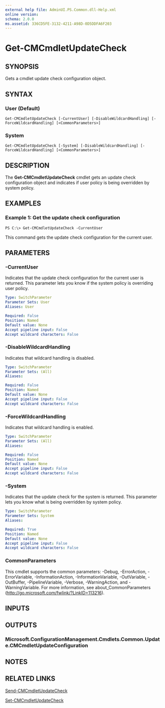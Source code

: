 ```yaml
---
external help file: AdminUI.PS.Common.dll-Help.xml
online version: 
schema: 2.0.0
ms.assetid: 336CD5FE-3132-4211-A98D-0D5DDFA6F203
---
```


# Get-CMCmdletUpdateCheck

## SYNOPSIS
Gets a cmdlet update check configuration object.

## SYNTAX

### User (Default)
```
Get-CMCmdletUpdateCheck [-CurrentUser] [-DisableWildcardHandling] [-ForceWildcardHandling] [<CommonParameters>]
```

### System
```
Get-CMCmdletUpdateCheck [-System] [-DisableWildcardHandling] [-ForceWildcardHandling] [<CommonParameters>]
```

## DESCRIPTION
The **Get-CMCmdletUpdateCheck** cmdlet gets an update check configuration object and indicates if user policy is being overridden by system policy.

## EXAMPLES

### Example 1: Get the update check configuration
```
PS C:\> Get-CMCmdletUpdateCheck -CurrentUser
```

This command gets the update check configuration for the current user.

## PARAMETERS

### -CurrentUser
Indicates that the update check configuration for the current user is returned.
This parameter lets you know if the system policy is overriding user policy.

```yaml
Type: SwitchParameter
Parameter Sets: User
Aliases: User

Required: False
Position: Named
Default value: None
Accept pipeline input: False
Accept wildcard characters: False
```

### -DisableWildcardHandling
Indicates that wildcard handling is disabled.

```yaml
Type: SwitchParameter
Parameter Sets: (All)
Aliases: 

Required: False
Position: Named
Default value: None
Accept pipeline input: False
Accept wildcard characters: False
```

### -ForceWildcardHandling
Indicates that wildcard handling is enabled.

```yaml
Type: SwitchParameter
Parameter Sets: (All)
Aliases: 

Required: False
Position: Named
Default value: None
Accept pipeline input: False
Accept wildcard characters: False
```

### -System
Indicates that the update check for the system is returned.
This parameter lets you know what is being overridden by system policy.

```yaml
Type: SwitchParameter
Parameter Sets: System
Aliases: 

Required: True
Position: Named
Default value: None
Accept pipeline input: False
Accept wildcard characters: False
```

### CommonParameters
This cmdlet supports the common parameters: -Debug, -ErrorAction, -ErrorVariable, -InformationAction, -InformationVariable, -OutVariable, -OutBuffer, -PipelineVariable, -Verbose, -WarningAction, and -WarningVariable. For more information, see about_CommonParameters (http://go.microsoft.com/fwlink/?LinkID=113216).

## INPUTS

## OUTPUTS

### Microsoft.ConfigurationManagement.Cmdlets.Common.Update.CMCmdletUpdateConfiguration

## NOTES

## RELATED LINKS

[Send-CMCmdletUpdateCheck](./Send-CMCmdletUpdateCheck.md)

[Set-CMCmdletUpdateCheck](./Set-CMCmdletUpdateCheck.md)


